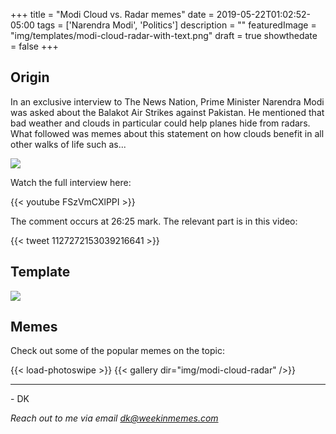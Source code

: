 +++
title = "Modi Cloud vs. Radar memes"
date = 2019-05-22T01:02:52-05:00
tags = ['Narendra Modi', 'Politics']
description = ""
featuredImage = "img/templates/modi-cloud-radar-with-text.png"
draft = true
showthedate = false
+++

## Origin

In an exclusive interview to The News Nation, Prime Minister Narendra Modi was asked about the Balakot Air Strikes against Pakistan. He mentioned that bad weather and clouds in particular could help planes hide from radars. What followed was memes about this statement on how clouds benefit in all other walks of life such as...

<!--more-->

![](img/modi-cloud-radar/modi-cloud-radar-pakode.png)

Watch the full interview here:

{{< youtube FSzVmCXlPPI >}}

The comment occurs at 26:25 mark. The relevant part is in this video: 

{{< tweet 1127272153039216641 >}}


## Template

![](img/templates/modi-cloud-radar-with-text.png)

## Memes

Check out some of the popular memes on the topic:

{{< load-photoswipe >}}
{{< gallery dir="img/modi-cloud-radar" />}}

---
\- DK

*Reach out to me via email dk@weekinmemes.com*